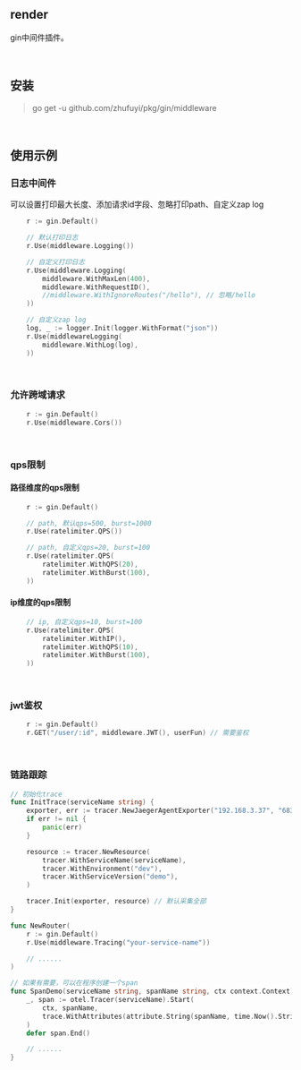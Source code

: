 ## render

gin中间件插件。

<br>

## 安装

> go get -u github.com/zhufuyi/pkg/gin/middleware

<br>

## 使用示例

### 日志中间件

可以设置打印最大长度、添加请求id字段、忽略打印path、自定义zap log

```go
    r := gin.Default()

    // 默认打印日志
    r.Use(middleware.Logging())

    // 自定义打印日志
    r.Use(middleware.Logging(
        middleware.WithMaxLen(400),
        middleware.WithRequestID(),
        //middleware.WithIgnoreRoutes("/hello"), // 忽略/hello
    ))

    // 自定义zap log
    log, _ := logger.Init(logger.WithFormat("json"))
    r.Use(middlewareLogging(
        middleware.WithLog(log),
    ))
```

<br>

### 允许跨域请求

```go
    r := gin.Default()
    r.Use(middleware.Cors())
```

<br>

### qps限制

#### 路径维度的qps限制

```go
    r := gin.Default()

    // path, 默认qps=500, burst=1000
    r.Use(ratelimiter.QPS())

    // path, 自定义qps=20, burst=100
    r.Use(ratelimiter.QPS(
        ratelimiter.WithQPS(20),
        ratelimiter.WithBurst(100),
    ))
```

#### ip维度的qps限制

```go
    // ip, 自定义qps=10, burst=100
    r.Use(ratelimiter.QPS(
        ratelimiter.WithIP(),
        ratelimiter.WithQPS(10),
        ratelimiter.WithBurst(100),
    ))
```

<br>

### jwt鉴权

```go
    r := gin.Default()
    r.GET("/user/:id", middleware.JWT(), userFun) // 需要鉴权
```
<br>

### 链路跟踪

```go
// 初始化trace
func InitTrace(serviceName string) {
	exporter, err := tracer.NewJaegerAgentExporter("192.168.3.37", "6831")
	if err != nil {
		panic(err)
	}

	resource := tracer.NewResource(
		tracer.WithServiceName(serviceName),
		tracer.WithEnvironment("dev"),
		tracer.WithServiceVersion("demo"),
	)

	tracer.Init(exporter, resource) // 默认采集全部
}

func NewRouter(
    r := gin.Default()
    r.Use(middleware.Tracing("your-service-name"))

    // ......
)

// 如果有需要，可以在程序创建一个span
func SpanDemo(serviceName string, spanName string, ctx context.Context) {
	_, span := otel.Tracer(serviceName).Start(
		ctx, spanName,
		trace.WithAttributes(attribute.String(spanName, time.Now().String())), // 自定义属性
	)
	defer span.End()

	// ......
}
```